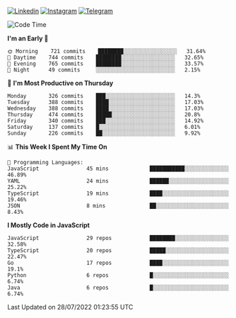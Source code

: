 [![Linkedin](https://img.shields.io/badge/-Archie-blue?style=flat-square&labelColor=gray&logo=Linkedin&logoColor=white&link=https://www.linkedin.com/in/archisdi)](https://www.linkedin.com/in/archisdi)
[![Instagram](https://img.shields.io/badge/-@archisdi-orange?style=flat-square&labelColor=gray&logo=Instagram&logoColor=white&link=https://www.instagram.com/archisdi)](https://www.instagram.com/archisdi)
[![Telegram](https://img.shields.io/badge/-aai-informational?style=flat-square&labelColor=gray&logo=telegram&logoColor=white&link=https://t.me/archisdi)](https://t.me/archisdi)

<!--START_SECTION:waka-->
![Code Time](http://img.shields.io/badge/Code%20Time-0%20secs-blue)

**I'm an Early 🐤** 

```text
🌞 Morning    721 commits    ████████░░░░░░░░░░░░░░░░░   31.64% 
🌆 Daytime    744 commits    ████████░░░░░░░░░░░░░░░░░   32.65% 
🌃 Evening    765 commits    ████████░░░░░░░░░░░░░░░░░   33.57% 
🌙 Night      49 commits     ░░░░░░░░░░░░░░░░░░░░░░░░░   2.15%

```
📅 **I'm Most Productive on Thursday** 

```text
Monday       326 commits    ███░░░░░░░░░░░░░░░░░░░░░░   14.3% 
Tuesday      388 commits    ████░░░░░░░░░░░░░░░░░░░░░   17.03% 
Wednesday    388 commits    ████░░░░░░░░░░░░░░░░░░░░░   17.03% 
Thursday     474 commits    █████░░░░░░░░░░░░░░░░░░░░   20.8% 
Friday       340 commits    ███░░░░░░░░░░░░░░░░░░░░░░   14.92% 
Saturday     137 commits    █░░░░░░░░░░░░░░░░░░░░░░░░   6.01% 
Sunday       226 commits    ██░░░░░░░░░░░░░░░░░░░░░░░   9.92%

```


📊 **This Week I Spent My Time On** 

```text
💬 Programming Languages: 
JavaScript               45 mins             ███████████░░░░░░░░░░░░░░   46.89% 
YAML                     24 mins             ██████░░░░░░░░░░░░░░░░░░░   25.22% 
TypeScript               19 mins             ████░░░░░░░░░░░░░░░░░░░░░   19.46% 
JSON                     8 mins              ██░░░░░░░░░░░░░░░░░░░░░░░   8.43%

```

**I Mostly Code in JavaScript** 

```text
JavaScript               29 repos            ████████░░░░░░░░░░░░░░░░░   32.58% 
TypeScript               20 repos            █████░░░░░░░░░░░░░░░░░░░░   22.47% 
Go                       17 repos            ████░░░░░░░░░░░░░░░░░░░░░   19.1% 
Python                   6 repos             █░░░░░░░░░░░░░░░░░░░░░░░░   6.74% 
Java                     6 repos             █░░░░░░░░░░░░░░░░░░░░░░░░   6.74%

```



 Last Updated on 28/07/2022 01:23:55 UTC
<!--END_SECTION:waka-->